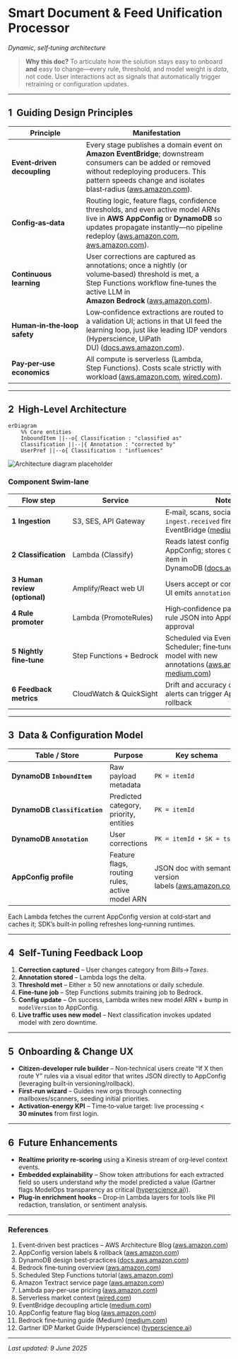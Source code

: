 # Smart Document & Feed Unification Processor

*Dynamic, self‑tuning architecture*

> **Why this doc?**
> To articulate how the solution stays easy to onboard **and** easy to change—every rule, threshold, and model weight is *data*, not code. User interactions act as signals that automatically trigger retraining or configuration updates.

---

## 1  Guiding Design Principles

| Principle                    | Manifestation                                                                                                                                                                                                                                                                                                                                                                                                                           |
| ---------------------------- | --------------------------------------------------------------------------------------------------------------------------------------------------------------------------------------------------------------------------------------------------------------------------------------------------------------------------------------------------------------------------------------------------------------------------------------- |
| **Event‑driven decoupling**  | Every stage publishes a domain event on **Amazon EventBridge**; downstream consumers can be added or removed without redeploying producers. This pattern speeds change and isolates blast‑radius ([aws.amazon.com](https://aws.amazon.com/blogs/architecture/best-practices-for-implementing-event-driven-architectures-in-your-organization/?utm_source=chatgpt.com)).                                                                 |
| **Config‑as‑data**           | Routing logic, feature flags, confidence thresholds, and even active model ARNs live in **AWS AppConfig** or **DynamoDB** so updates propagate instantly—no pipeline redeploy ([aws.amazon.com](https://aws.amazon.com/blogs/mt/improve-your-feature-flagging-with-aws-appconfig-version-labels/?utm_source=chatgpt.com), [aws.amazon.com](https://aws.amazon.com/blogs/mt/using-aws-appconfig-feature-flags/?utm_source=chatgpt.com)). |
| **Continuous learning**      | User corrections are captured as annotations; once a nightly (or volume‑based) threshold is met, a Step Functions workflow fine‑tunes the active LLM in **Amazon Bedrock** ([aws.amazon.com](https://aws.amazon.com/blogs/aws/customize-models-in-amazon-bedrock-with-your-own-data-using-fine-tuning-and-continued-pre-training/?utm_source=chatgpt.com)).                                                                             |
| **Human‑in‑the‑loop safety** | Low‑confidence extractions are routed to a validation UI; actions in that UI feed the learning loop, just like leading IDP vendors (Hyperscience, UiPath DU) ([docs.aws.amazon.com](https://docs.aws.amazon.com/amazondynamodb/latest/developerguide/best-practices.html?utm_source=chatgpt.com)).                                                                                                                                      |
| **Pay‑per‑use economics**    | All compute is serverless (Lambda, Step Functions). Costs scale strictly with workload ([aws.amazon.com](https://aws.amazon.com/lambda/pricing/?utm_source=chatgpt.com), [wired.com](https://www.wired.com/story/promise-practically-serverless-computing?utm_source=chatgpt.com)).                                                                                                                                                     |

---

## 2  High‑Level Architecture

```mermaid
erDiagram
    %% Core entities
    InboundItem ||--o{ Classification : "classified as"
    Classification ||--|{ Annotation : "corrected by"
    UserPref ||--o{ Classification : "influences"
```

![Architecture diagram placeholder](./assets/architecture_overview.png)

### Component Swim‑lane

| Flow step                     | Service                  | Notes                                                                                                                                                                                                                                                                                                                                                                       |
| ----------------------------- | ------------------------ | --------------------------------------------------------------------------------------------------------------------------------------------------------------------------------------------------------------------------------------------------------------------------------------------------------------------------------------------------------------------------- |
| **1 Ingestion**               | S3, SES, API Gateway     | E‑mail, scans, social posts land; `ingest.received` fired on EventBridge ([medium.com](https://medium.com/aws-lambda-serverless-developer-guide-with-hands/amazon-eventbridge-decouple-services-with-event-driven-architecture-9643b2f5290f?utm_source=chatgpt.com))                                                                                                        |
| **2 Classification**          | Lambda (Classify)        | Reads latest config & model ID from AppConfig; stores `Classification` item in DynamoDB ([docs.aws.amazon.com](https://docs.aws.amazon.com/amazondynamodb/latest/developerguide/best-practices.html?utm_source=chatgpt.com))                                                                                                                                                |
| **3 Human review (optional)** | Amplify/React web UI     | Users accept or correct predictions; UI emits `annotation.created` events                                                                                                                                                                                                                                                                                                   |
| **4 Rule promoter**           | Lambda (PromoteRules)    | High‑confidence patterns auto‑draft rule JSON into AppConfig for admin approval                                                                                                                                                                                                                                                                                             |
| **5 Nightly fine‑tune**       | Step Functions + Bedrock | Scheduled via EventBridge Scheduler; fine‑tunes foundation model with new annotations ([aws.amazon.com](https://aws.amazon.com/tutorials/scheduling-a-serverless-workflow-step-functions-amazon-eventbridge-scheduler/?utm_source=chatgpt.com), [medium.com](https://medium.com/%40abdullahiolaoye4/finetuning-llms-on-amazon-bedrock-887ebc547adc?utm_source=chatgpt.com)) |
| **6 Feedback metrics**        | CloudWatch & QuickSight  | Drift and accuracy dashboards; alerts can trigger AppConfig rollback                                                                                                                                                                                                                                                                                                        |

---

## 3  Data & Configuration Model

| Table / Store                 | Purpose                                        | Key schema                                                                                                                                                                        |
| ----------------------------- | ---------------------------------------------- | --------------------------------------------------------------------------------------------------------------------------------------------------------------------------------- |
| **DynamoDB `InboundItem`**    | Raw payload metadata                           | `PK = itemId`                                                                                                                                                                     |
| **DynamoDB `Classification`** | Predicted category, priority, entities         | `PK = itemId`                                                                                                                                                                     |
| **DynamoDB `Annotation`**     | User corrections                               | `PK = itemId • SK = ts`                                                                                                                                                           |
| **AppConfig profile**         | Feature flags, routing rules, active model ARN | JSON doc with semantic version labels ([aws.amazon.com](https://aws.amazon.com/blogs/mt/improve-your-feature-flagging-with-aws-appconfig-version-labels/?utm_source=chatgpt.com)) |

Each Lambda fetches the current AppConfig version at cold‑start and caches it; SDK’s built‑in polling refreshes long‑running runtimes.

---

## 4  Self‑Tuning Feedback Loop

1. **Correction captured** – User changes category from *Bills*→*Taxes*.
2. **Annotation stored** – Lambda logs the delta.
3. **Threshold met** – Either ≥ 50 new annotations or daily schedule.
4. **Fine‑tune job** – Step Functions submits training job to Bedrock.
5. **Config update** – On success, Lambda writes new model ARN + bump in `modelVersion` to AppConfig.
6. **Live traffic uses new model** – Next classification invokes updated model with zero downtime.

---

## 5  Onboarding & Change UX

* **Citizen‑developer rule builder** – Non‑technical users create “If X then route Y” rules via a visual editor that writes JSON directly to AppConfig (leveraging built‑in versioning/rollback).
* **First‑run wizard** – Guides new orgs through connecting mailboxes/scanners, seeding initial priorities.
* **Activation‑energy KPI** – Time‑to‑value target: live processing < **30 minutes** from first login.

---

## 6  Future Enhancements

* **Realtime priority re‑scoring** using a Kinesis stream of org‑level context events.
* **Embedded explainability** – Show token attributions for each extracted field so users understand *why* the model predicted a value (Gartner flags ModelOps transparency as critical ([hyperscience.ai](https://www.hyperscience.ai/resource/gartner-2024-market-guide-for-intelligent-document-processing-solutions/?utm_source=chatgpt.com))).
* **Plug‑in enrichment hooks** – Drop‑in Lambda layers for tools like PII redaction, translation, or sentiment analysis.

---

### References

1. Event‑driven best practices – AWS Architecture Blog ([aws.amazon.com](https://aws.amazon.com/blogs/architecture/best-practices-for-implementing-event-driven-architectures-in-your-organization/?utm_source=chatgpt.com))
2. AppConfig version labels & rollback ([aws.amazon.com](https://aws.amazon.com/blogs/mt/improve-your-feature-flagging-with-aws-appconfig-version-labels/?utm_source=chatgpt.com))
3. DynamoDB design best‑practices ([docs.aws.amazon.com](https://docs.aws.amazon.com/amazondynamodb/latest/developerguide/best-practices.html?utm_source=chatgpt.com))
4. Bedrock fine‑tuning overview ([aws.amazon.com](https://aws.amazon.com/blogs/aws/customize-models-in-amazon-bedrock-with-your-own-data-using-fine-tuning-and-continued-pre-training/?utm_source=chatgpt.com))
5. Scheduled Step Functions tutorial ([aws.amazon.com](https://aws.amazon.com/tutorials/scheduling-a-serverless-workflow-step-functions-amazon-eventbridge-scheduler/?utm_source=chatgpt.com))
6. Amazon Textract service page ([aws.amazon.com](https://aws.amazon.com/textract/?utm_source=chatgpt.com))
7. Lambda pay‑per‑use pricing ([aws.amazon.com](https://aws.amazon.com/lambda/pricing/?utm_source=chatgpt.com))
8. Serverless market context ([wired.com](https://www.wired.com/story/promise-practically-serverless-computing?utm_source=chatgpt.com))
9. EventBridge decoupling article ([medium.com](https://medium.com/aws-lambda-serverless-developer-guide-with-hands/amazon-eventbridge-decouple-services-with-event-driven-architecture-9643b2f5290f?utm_source=chatgpt.com))
10. AppConfig feature flag blog ([aws.amazon.com](https://aws.amazon.com/blogs/mt/using-aws-appconfig-feature-flags/?utm_source=chatgpt.com))
11. Bedrock fine‑tuning guide (Medium) ([medium.com](https://medium.com/%40abdullahiolaoye4/finetuning-llms-on-amazon-bedrock-887ebc547adc?utm_source=chatgpt.com))
12. Gartner IDP Market Guide (Hyperscience) ([hyperscience.ai](https://www.hyperscience.ai/resource/gartner-2024-market-guide-for-intelligent-document-processing-solutions/?utm_source=chatgpt.com))

---

*Last updated: 9 June 2025*
